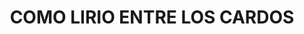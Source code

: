 ---
capo: 0
id: 240
lang: es-es
step: ele
subtitle: ''
tags: []
title: COMO LIRIO ENTRE LOS CARDOS
---